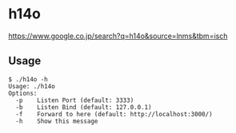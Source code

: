 # h14o

https://www.google.co.jp/search?q=h14o&source=lnms&tbm=isch

## Usage

```console
$ ./h14o -h
Usage: ./h14o
Options:
  -p    Listen Port (default: 3333)
  -b    Listen Bind (default: 127.0.0.1)
  -f    Forward to here (default: http://localhost:3000/)
  -h    Show this message
```
